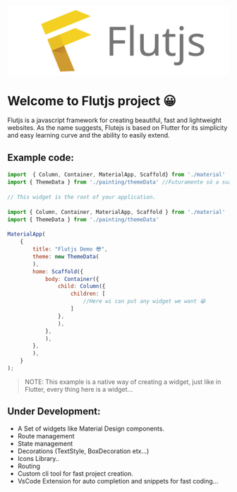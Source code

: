 ![Flutjs Logo](./Logo.svg)

# Welcome to Flutjs project 😀


Flutjs is a javascript framework for creating beautiful, fast and lightweight websites.
As the name suggests, Flutejs is based on Flutter for its simplicity and easy learning curve and the ability to easily extend.


## Example code:

```js
import  { Column, Container, MaterialApp, Scaffold} from './material'
import { ThemeData } from './painting/themeData' //Futuramente só a sua estância será referenciada...

// This widget is the root of your application.

import { Column, Container, MaterialApp, Scaffold } from './material'
import { ThemeData } from './painting/themeData'

MaterialApp(
    {
        title: "Flutjs Demo 😎",
        theme: new ThemeData(
        ),
        home: Scaffold({
            body: Container({
                child: Column({
                    children: [
                        //Here wi can put any widget we want 😁
                    ]
                },
                ),
            },
            ),
        },
        ),
    }
);


```

> NOTE: This example is a native way of creating a widget, just like in Flutter, every thing here is a widget...


## Under Development: 

* A Set of widgets like Material Design components.
* Route management
* State management
* Decorations (TextStyle, BoxDecoration etx...)
* Icons Library..
* Routing
* Custom cli tool for fast project creation.
* VsCode Extension for auto completion and snippets for fast coding...





